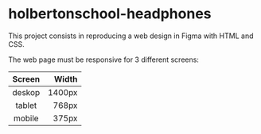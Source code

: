 # holbertonschool-headphones

This project consists in reproducing a web design in Figma with HTML and CSS.

The web page must be responsive for 3 different screens:

| Screen | Width |
|:--------:| -----:|
| deskop | 1400px |
| tablet | 768px |
| mobile | 375px |

